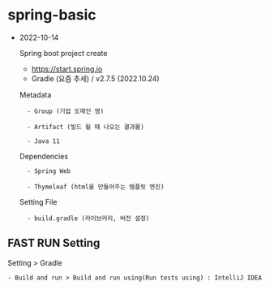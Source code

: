 # spring-basic

* 2022-10-14

    Spring boot project create 
    - https://start.spring.io
    - Gradle (요즘 추세) / v2.7.5 (2022.10.24) 

    Metadata
	
        - Group (기업 도메인 명)
		
        - Artifact (빌드 될 때 나오는 결과물)
		
        - Java 11 

    Dependencies
	
        - Spring Web 
		
        - Thymeleaf (html을 만들어주는 템플릿 엔진)
        

    Setting File
	
        - build.gradle (라이브러리, 버전 설정)


## FAST RUN Setting
Setting > Gradle

    - Build and run > Build and run using(Run tests using) : IntelliJ IDEA 

